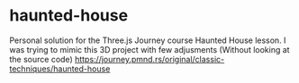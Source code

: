 # haunted-house
Personal solution for the Three.js Journey course Haunted House lesson.
I was trying to mimic this 3D project with few adjusments (Without looking at the source code)
https://journey.pmnd.rs/original/classic-techniques/haunted-house
